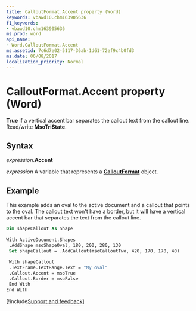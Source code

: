 ```yaml
---
title: CalloutFormat.Accent property (Word)
keywords: vbawd10.chm163905636
f1_keywords:
- vbawd10.chm163905636
ms.prod: word
api_name:
- Word.CalloutFormat.Accent
ms.assetid: 7c6d7e02-5117-36ab-1d61-72ef9c4b0fd3
ms.date: 06/08/2017
localization_priority: Normal
---
```



# CalloutFormat.Accent property (Word)

**True** if a vertical accent bar separates the callout text from the callout line. Read/write **MsoTriState**.


## Syntax

_expression_.**Accent**

_expression_ A variable that represents a **[CalloutFormat](Word.CalloutFormat.md)** object.


## Example

This example adds an oval to the active document and a callout that points to the oval. The callout text won't have a border, but it will have a vertical accent bar that separates the text from the callout line.


```vb
Dim shapeCallout As Shape 
 
With ActiveDocument.Shapes 
 .AddShape msoShapeOval, 180, 200, 280, 130 
 Set shapeCallout = .AddCallout(msoCalloutTwo, 420, 170, 170, 40) 
 
 With shapeCallout 
 .TextFrame.TextRange.Text = "My oval" 
 .Callout.Accent = msoTrue 
 .Callout.Border = msoFalse 
 End With 
End With 

```




[!include[Support and feedback](~/includes/feedback-boilerplate.md)]